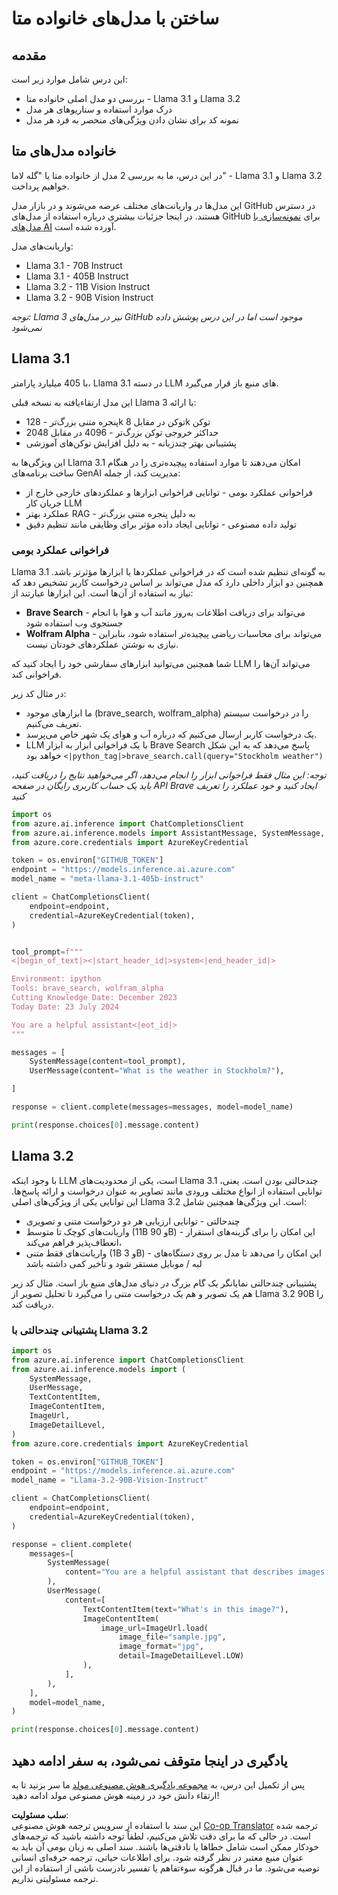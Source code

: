 <!--
CO_OP_TRANSLATOR_METADATA:
{
  "original_hash": "4c2a0b0c738b649ef049fb99a23be661",
  "translation_date": "2025-05-20T11:06:14+00:00",
  "source_file": "21-meta/README.md",
  "language_code": "fa"
}
-->
# ساختن با مدل‌های خانواده متا

## مقدمه

این درس شامل موارد زیر است:

- بررسی دو مدل اصلی خانواده متا - Llama 3.1 و Llama 3.2
- درک موارد استفاده و سناریوهای هر مدل
- نمونه کد برای نشان دادن ویژگی‌های منحصر به فرد هر مدل

## خانواده مدل‌های متا

در این درس، ما به بررسی 2 مدل از خانواده متا یا "گله لاما" - Llama 3.1 و Llama 3.2 خواهیم پرداخت.

این مدل‌ها در واریانت‌های مختلف عرضه می‌شوند و در بازار مدل GitHub در دسترس هستند. در اینجا جزئیات بیشتری درباره استفاده از مدل‌های GitHub برای [نمونه‌سازی با مدل‌های AI](https://docs.github.com/en/github-models/prototyping-with-ai-models?WT.mc_id=academic-105485-koreyst) آورده شده است.

واریانت‌های مدل:
- Llama 3.1 - 70B Instruct
- Llama 3.1 - 405B Instruct
- Llama 3.2 - 11B Vision Instruct
- Llama 3.2 - 90B Vision Instruct

*توجه: Llama 3 نیز در مدل‌های GitHub موجود است اما در این درس پوشش داده نمی‌شود*

## Llama 3.1

با 405 میلیارد پارامتر، Llama 3.1 در دسته LLM های منبع باز قرار می‌گیرد.

این مدل ارتقاء‌یافته به نسخه قبلی Llama 3 با ارائه:

- پنجره متنی بزرگ‌تر - 128k توکن در مقابل 8k توکن
- حداکثر خروجی توکن بزرگ‌تر - 4096 در مقابل 2048
- پشتیبانی بهتر چندزبانه - به دلیل افزایش توکن‌های آموزشی

این ویژگی‌ها به Llama 3.1 امکان می‌دهند تا موارد استفاده پیچیده‌تری را در هنگام ساخت برنامه‌های GenAI مدیریت کند، از جمله:
- فراخوانی عملکرد بومی - توانایی فراخوانی ابزارها و عملکردهای خارجی خارج از جریان کار LLM
- عملکرد بهتر RAG - به دلیل پنجره متنی بزرگ‌تر
- تولید داده مصنوعی - توانایی ایجاد داده مؤثر برای وظایفی مانند تنظیم دقیق

### فراخوانی عملکرد بومی

Llama 3.1 به گونه‌ای تنظیم شده است که در فراخوانی عملکردها یا ابزارها مؤثرتر باشد. همچنین دو ابزار داخلی دارد که مدل می‌تواند بر اساس درخواست کاربر تشخیص دهد که نیاز به استفاده از آن‌ها است. این ابزارها عبارتند از:

- **Brave Search** - می‌تواند برای دریافت اطلاعات به‌روز مانند آب و هوا با انجام جستجوی وب استفاده شود
- **Wolfram Alpha** - می‌تواند برای محاسبات ریاضی پیچیده‌تر استفاده شود، بنابراین نیازی به نوشتن عملکردهای خودتان نیست.

شما همچنین می‌توانید ابزارهای سفارشی خود را ایجاد کنید که LLM می‌تواند آن‌ها را فراخوانی کند.

در مثال کد زیر:

- ما ابزارهای موجود (brave_search, wolfram_alpha) را در درخواست سیستم تعریف می‌کنیم.
- یک درخواست کاربر ارسال می‌کنیم که درباره آب و هوای یک شهر خاص می‌پرسد.
- LLM با یک فراخوانی ابزار به ابزار Brave Search پاسخ می‌دهد که به این شکل خواهد بود `<|python_tag|>brave_search.call(query="Stockholm weather")`

*توجه: این مثال فقط فراخوانی ابزار را انجام می‌دهد، اگر می‌خواهید نتایج را دریافت کنید، باید یک حساب کاربری رایگان در صفحه API Brave ایجاد کنید و خود عملکرد را تعریف کنید*

```python 
import os
from azure.ai.inference import ChatCompletionsClient
from azure.ai.inference.models import AssistantMessage, SystemMessage, UserMessage
from azure.core.credentials import AzureKeyCredential

token = os.environ["GITHUB_TOKEN"]
endpoint = "https://models.inference.ai.azure.com"
model_name = "meta-llama-3.1-405b-instruct"

client = ChatCompletionsClient(
    endpoint=endpoint,
    credential=AzureKeyCredential(token),
)


tool_prompt=f"""
<|begin_of_text|><|start_header_id|>system<|end_header_id|>

Environment: ipython
Tools: brave_search, wolfram_alpha
Cutting Knowledge Date: December 2023
Today Date: 23 July 2024

You are a helpful assistant<|eot_id|>
"""

messages = [
    SystemMessage(content=tool_prompt),
    UserMessage(content="What is the weather in Stockholm?"),

]

response = client.complete(messages=messages, model=model_name)

print(response.choices[0].message.content)
```

## Llama 3.2

با وجود اینکه LLM است، یکی از محدودیت‌های Llama 3.1 چندحالتی بودن است. یعنی، توانایی استفاده از انواع مختلف ورودی مانند تصاویر به عنوان درخواست و ارائه پاسخ‌ها. این توانایی یکی از ویژگی‌های اصلی Llama 3.2 است. این ویژگی‌ها همچنین شامل:

- چندحالتی - توانایی ارزیابی هر دو درخواست متنی و تصویری
- واریانت‌های کوچک تا متوسط (11B و 90B) - این امکان را برای گزینه‌های استقرار انعطاف‌پذیر فراهم می‌کند،
- واریانت‌های فقط متنی (1B و 3B) - این امکان را می‌دهد تا مدل بر روی دستگاه‌های لبه / موبایل مستقر شود و تأخیر کمی داشته باشد

پشتیبانی چندحالتی نمایانگر یک گام بزرگ در دنیای مدل‌های منبع باز است. مثال کد زیر هم یک تصویر و هم یک درخواست متنی را می‌گیرد تا تحلیل تصویر از Llama 3.2 90B را دریافت کند.

### پشتیبانی چندحالتی با Llama 3.2

```python 
import os
from azure.ai.inference import ChatCompletionsClient
from azure.ai.inference.models import (
    SystemMessage,
    UserMessage,
    TextContentItem,
    ImageContentItem,
    ImageUrl,
    ImageDetailLevel,
)
from azure.core.credentials import AzureKeyCredential

token = os.environ["GITHUB_TOKEN"]
endpoint = "https://models.inference.ai.azure.com"
model_name = "Llama-3.2-90B-Vision-Instruct"

client = ChatCompletionsClient(
    endpoint=endpoint,
    credential=AzureKeyCredential(token),
)

response = client.complete(
    messages=[
        SystemMessage(
            content="You are a helpful assistant that describes images in details."
        ),
        UserMessage(
            content=[
                TextContentItem(text="What's in this image?"),
                ImageContentItem(
                    image_url=ImageUrl.load(
                        image_file="sample.jpg",
                        image_format="jpg",
                        detail=ImageDetailLevel.LOW)
                ),
            ],
        ),
    ],
    model=model_name,
)

print(response.choices[0].message.content)
```

## یادگیری در اینجا متوقف نمی‌شود، به سفر ادامه دهید

پس از تکمیل این درس، به [مجموعه یادگیری هوش مصنوعی مولد](https://aka.ms/genai-collection?WT.mc_id=academic-105485-koreyst) ما سر بزنید تا به ارتقاء دانش خود در زمینه هوش مصنوعی مولد ادامه دهید!

**سلب مسئولیت**:  
این سند با استفاده از سرویس ترجمه هوش مصنوعی [Co-op Translator](https://github.com/Azure/co-op-translator) ترجمه شده است. در حالی که ما برای دقت تلاش می‌کنیم، لطفاً توجه داشته باشید که ترجمه‌های خودکار ممکن است شامل خطاها یا نادقتی‌ها باشند. سند اصلی به زبان بومی آن باید به عنوان منبع معتبر در نظر گرفته شود. برای اطلاعات حیاتی، ترجمه حرفه‌ای انسانی توصیه می‌شود. ما در قبال هرگونه سوءتفاهم یا تفسیر نادرست ناشی از استفاده از این ترجمه مسئولیتی نداریم.